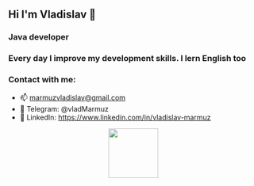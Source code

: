 ## Hi I'm Vladislav 👋
### Java developer
### Every day I improve my development skills. I lern English too

### Contact with me:
- 📫 marmuzvladislav@gmail.com
- 💬 Telegram: @vladMarmuz
- 💬 LinkedIn: https://www.linkedin.com/in/vladislav-marmuz 

<div id="header" align="center">
  <img src="https://media.giphy.com/media/M9gbBd9nbDrOTu1Mqx/giphy.gif" width="100"/>
</div>

 
